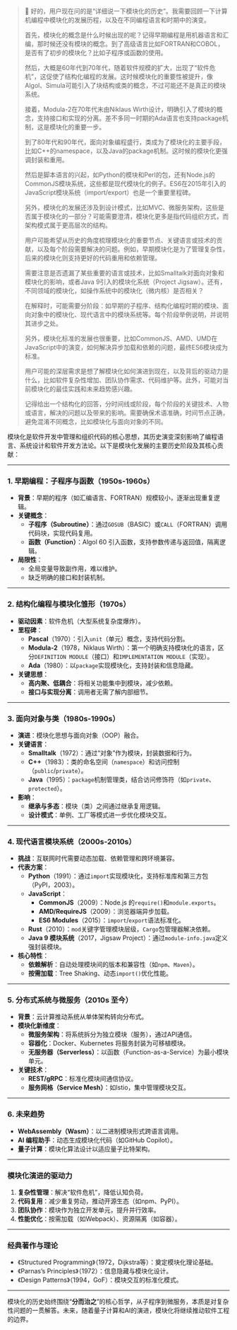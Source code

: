 > 💭 好的，用户现在问的是“详细说一下模块化的历史”。我需要回顾一下计算机编程中模块化的发展历程，以及在不同编程语言和时期中的演变。
>
> 首先，模块化的概念是什么时候出现的呢？记得早期编程是用机器语言和汇编，那时候还没有模块的概念。到了高级语言比如FORTRAN和COBOL，是否有了初步的模块化？比如子程序或函数的使用。
>
> 然后，大概是60年代到70年代，随着软件规模的扩大，出现了“软件危机”，这促使了结构化编程的发展。这时候模块化的重要性被提升，像Algol、Simula可能引入了块结构或类的概念，不过可能还不是真正的模块系统。
>
> 接着，Modula-2在70年代末由Niklaus Wirth设计，明确引入了模块的概念，支持接口和实现的分离。差不多同一时期的Ada语言也支持package机制，这是模块化的重要一步。
>
> 到了80年代和90年代，面向对象编程盛行，类成为了模块化的主要手段，比如C++的namespace，以及Java的package机制。这时候的模块化更强调封装和重用。
>
> 然后是脚本语言的兴起，如Python的模块和Perl的包，还有Node.js的CommonJS模块系统，这些都是现代模块化的例子。ES6在2015年引入的JavaScript模块系统（import/export）也是一个重要里程碑。
>
> 另外，模块化的发展还涉及到设计模式，比如MVC、微服务架构，这些是否属于模块化的一部分？可能需要澄清，模块化更多是指代码组织方式，而架构模式属于更高层次的结构。
>
> 用户可能希望从历史的角度梳理模块化的重要节点、关键语言或技术的贡献，以及每个阶段需要解决的问题。例如，早期模块化是为了管理复杂性，后来的模块化则支持更好的代码重用和依赖管理。
>
> 需要注意是否遗漏了某些重要的语言或技术，比如Smalltalk对面向对象和模块化的影响，或者Java 9引入的模块化系统（Project Jigsaw）。还有，不同领域的模块化，如操作系统中的模块化（微内核）是否相关？
>
> 在解释时，可能需要分阶段：如早期的子程序、结构化编程时期的模块、面向对象中的模块化、现代语言中的模块系统等。每个阶段举例说明，并说明其进步之处。
>
> 另外，模块化标准的发展也很重要，比如CommonJS、AMD、UMD在JavaScript中的演变，如何解决异步加载和依赖的问题，最终ES6模块成为标准。
>
> 用户可能的深层需求是想了解模块化如何演进到现在，以及背后的驱动力是什么，比如软件复杂性增加、团队协作需求、代码维护等。此外，可能对当前模块化的最佳实践和未来趋势感兴趣。
>
> 记得给出一个结构化的回答，分时间线或阶段，每个阶段的关键技术、人物或语言，解决的问题以及带来的影响。需要确保术语准确，时间节点正确，避免混淆不同概念，比如模块化与面向对象的不同。
>
> 



模块化是软件开发中管理和组织代码的核心思想，其历史演变深刻影响了编程语言、系统设计和软件开发方法论。以下是模块化发展的主要历史阶段及其核心贡献：

---

### **1. 早期编程：子程序与函数（1950s-1960s）**
- **背景**：早期的程序（如汇编语言、FORTRAN）规模较小，逐渐出现重复逻辑。
- **关键概念**：
  - **子程序（Subroutine）**：通过`GOSUB`（BASIC）或`CALL`（FORTRAN）调用代码块，实现代码复用。
  - **函数（Function）**：Algol 60 引入函数，支持参数传递与返回值，隔离逻辑。
- **局限性**：
  - 全局变量导致副作用，难以维护。
  - 缺乏明确的接口和封装机制。

---

### **2. 结构化编程与模块化雏形（1970s）**
- **驱动因素**：软件危机（大型系统复杂度爆炸）。
- **里程碑**：
  - **Pascal**（1970）：引入`unit`（单元）概念，支持代码分割。
  - **Modula-2**（1978，Niklaus Wirth）：第一个明确支持模块化的语言，区分`DEFINITION MODULE`（接口）和`IMPLEMENTATION MODULE`（实现）。
  - **Ada**（1980）：以`package`实现模块化，支持封装和信息隐藏。
- **关键思想**：
  - **高内聚、低耦合**：将相关功能集中到模块，减少依赖。
  - **接口与实现分离**：调用者无需了解内部细节。

---

### **3. 面向对象与类（1980s-1990s）**
- **演进**：模块化思想与面向对象（OOP）融合。
- **关键语言**：
  - **Smalltalk**（1972）：通过“对象”作为模块，封装数据和行为。
  - **C++**（1983）：类的命名空间（`namespace`）和访问控制（`public`/`private`）。
  - **Java**（1995）：`package`机制管理类，结合访问修饰符（如`private`、`protected`）。
- **影响**：
  - **继承与多态**：模块（类）之间通过继承复用逻辑。
  - **设计模式**：单例、工厂等模式进一步优化模块交互。

---

### **4. 现代语言模块系统（2000s-2010s）**
- **挑战**：互联网时代需要动态加载、依赖管理和跨环境兼容。
- **代表方案**：
  - **Python**（1991）：通过`import`实现模块化，支持标准库和第三方包（PyPI，2003）。
  - **JavaScript**：
    - **CommonJS**（2009）：Node.js 的`require()`和`module.exports`。
    - **AMD/RequireJS**（2009）：浏览器端异步加载。
    - **ES6 Modules**（2015）：`import`/`export`语法标准化。
  - **Rust**（2010）：`mod`关键字管理模块层级，`Cargo`包管理器解决依赖。
  - **Java 9 模块系统**（2017，Jigsaw Project）：通过`module-info.java`定义强封装模块。
- **核心特性**：
  - **依赖解析**：自动处理模块间的版本和兼容性（如`npm`、`Maven`）。
  - **按需加载**：Tree Shaking、动态`import()`优化性能。

---

### **5. 分布式系统与微服务（2010s 至今）**
- **背景**：云计算推动系统从单体架构转向分布式。
- **模块化新维度**：
  - **微服务架构**：将系统拆分为独立模块（服务），通过API通信。
  - **容器化**：Docker、Kubernetes 将服务封装为可移植模块。
  - **无服务器（Serverless）**：以函数（Function-as-a-Service）为最小模块单元。
- **关键技术**：
  - **REST/gRPC**：标准化模块间通信协议。
  - **服务网格（Service Mesh）**：如Istio，集中管理模块交互。

---

### **6. 未来趋势**
- **WebAssembly（Wasm）**：以二进制模块形式跨语言调用。
- **AI 编程助手**：动态生成模块化代码（如GitHub Copilot）。
- **量子计算**：模块化算法设计以适应量子比特架构。

---

### **模块化演进的驱动力**
1. **复杂性管理**：解决“软件危机”，降低认知负荷。
2. **代码复用**：减少重复劳动，推动开源生态（如npm、PyPI）。
3. **团队协作**：模块作为独立开发单元，提升并行效率。
4. **性能优化**：按需加载（如Webpack）、资源隔离（如容器）。

---

### **经典著作与理论**
- 《Structured Programming》（1972，Dijkstra等）：奠定模块化理论基础。
- 《Parnas’s Principles》（1972）：信息隐藏与模块化设计。
- 《Design Patterns》（1994，GoF）：模块交互的标准化模式。

---

模块化的历史始终围绕“**分而治之**”的核心哲学，从子程序到微服务，本质是对复杂性问题的一贯解答。未来，随着量子计算和AI的演进，模块化将继续推动软件工程的边界。
